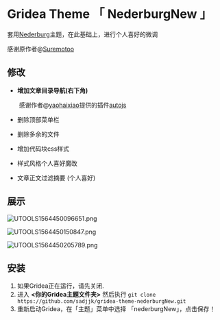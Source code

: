 #  Gridea Theme 「 NederburgNew 」

套用[Nederburg](https://github.com/Suremotoo/gridea-theme-nederburg)主题，在此基础上，进行个人喜好的微调

感谢原作者@[Suremotoo](https://github.com/Suremotoo)

## 修改

- **增加文章目录导航(右下角)**

  ​	感谢作者@[yaohaixiao](https://github.com/yaohaixiao)提供的插件[autojs](https://github.com/yaohaixiao/autocjs)

- 删除顶部菜单栏

- 删除多余的文件

- 增加代码块css样式

- 样式风格个人喜好魔改

- 文章正文过滤摘要 (个人喜好)

## 展示 ##

![UTOOLS1564450096651.png](https://i.loli.net/2019/07/30/5d3f9d317036f84886.png)

![UTOOLS1564450150847.png](https://i.loli.net/2019/07/30/5d3f9d6752e1396307.png)

![UTOOLS1564450205789.png](https://i.loli.net/2019/07/30/5d3f9d9ed27ab61398.png)

## 安装
1. 如果Gridea正在运行，请先关闭.
2. 进入 **<你的Gridea主题文件夹>** 然后执行 ``` git clone https://github.com/sadjjk/gridea-theme-nederburgNew.git ```
3. 重新启动Gridea，在「主题」菜单中选择 「nederburgNew」，点击保存！

